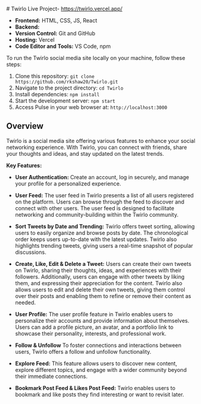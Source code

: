 #   T w i r l o 
 
 Live Project- https://twirlo.vercel.app/

- **Frontend:** HTML, CSS, JS, React
- **Backend:** 
- **Version Control:** Git and GitHub
- **Hosting:** Vercel
- **Code Editor and Tools:** VS Code, npm

To run the Twirlo social media site locally on your machine, follow these steps:
1. Clone this repository: `git clone https://github.com/rkshaw20/Twirlo.git`
2. Navigate to the project directory: `cd Twirlo`
3. Install dependencies: `npm install`
4. Start the development server: `npm start`
5. Access Pulse in your web browser at: `http://localhost:3000`


## Overview
Twirlo is a social media site offering various features to enhance your social networking experience. With Twirlo, you can connect with friends, share your thoughts and ideas, and stay updated on the latest trends. 

**Key Features:**
- **User Authentication:** Create an account, log in securely, and manage your profile for a personalized experience.
  
- **User Feed:**
The user feed in Twirlo presents a list of all users registered on the platform. Users can browse through the feed to discover and connect with other users. The user feed is designed to facilitate networking and community-building within the Twirlo community.

- **Sort Tweets by Date and Trending:** Twirlo offers tweet sorting, allowing users to easily organize and browse posts by date. The chronological order keeps users up-to-date with the latest updates. Twirlo also highlights trending tweets, giving users a real-time snapshot of popular discussions.
- **Create, Like, Edit & Delete a Tweet:** Users can create their own tweets on Twirlo, sharing their thoughts, ideas, and experiences with their followers. Additionally, users can engage with other tweets by liking them, and expressing their appreciation for the content. Twirlo also allows users to edit and delete their own tweets, giving them control over their posts and enabling them to refine or remove their content as needed.
- **User Profile:** The user profile feature in Twirlo enables users to personalize their accounts and provide information about themselves. Users can add a profile picture, an avatar, and a portfolio link to showcase their personality, interests, and professional work.
- **Follow & Unfollow**
To foster connections and interactions between users, Twirlo offers a follow and unfollow functionality.
- **Explore Feed:** This feature allows users to discover new content, explore different topics, and engage with a wider community beyond their immediate connections. 
- **Bookmark Post Feed & Likes Post Feed:** Twirlo enables users to bookmark and like posts they find interesting or want to revisit later.
